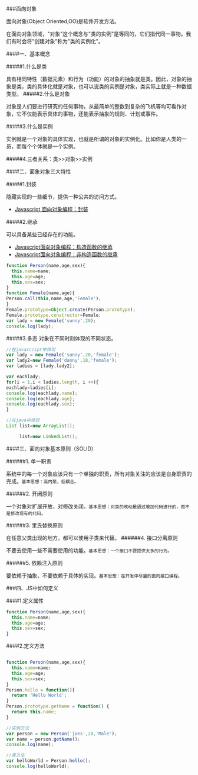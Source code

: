 ###面向对象

面向对象(Object Oriented,OO)是软件开发方法。

在面向对象领域，"对象"这个概念与"类的实例"是等同的，它们指代同一事物。我们有时会将"创建对象"称为"类的实例化"。

####一、基本概念

#####1.什么是类

具有相同特性（数据元素）和行为（功能）的对象的抽象就是类。因此，对象的抽象是类，类的具体化就是对象，也可以说类的实例是对象，类实际上就是一种数据类型。
#####2.什么是对象

对象是人们要进行研究的任何事物，从最简单的整数到复杂的飞机等均可看作对象，它不仅能表示具体的事物，还能表示抽象的规则、计划或事件。

#####3.什么是实例

实例就是一个对象的具体实现，也就是所谓的对象的实例化。比如你是人类的一员，而每个个体就是一个实例。

#####4.三者关系：类>>对象>>实例

####二、面象对象三大特性

#####1.封装

隐藏实现的一些细节，提供一种公共的访问方式。
* [Javascript 面向对象编程：封装](http://www.ruanyifeng.com/blog/2010/05/object-oriented_javascript_encapsulation.html)

#####2.继承

可以具备某些已经存在的功能。
* [Javascript面向对象编程：构造函数的继承](http://www.ruanyifeng.com/blog/2010/05/object-oriented_javascript_inheritance.html)
* [Javascript面向对象编程：非构造函数的继承](http://www.ruanyifeng.com/blog/2010/05/object-oriented_javascript_inheritance_continued.html)

```javascript
function Person(name,age,sex){
  this.name=name;
  this.age=age;
  this.sex=sex;
}
function Female(name,age){
Person.call(this,name,age,'Female');
}
Female.prototype=Object.create(Person.prototype);
Female.prototype.constructor=Female;
var lady = new Female('sunny',20);
console.log(lady);
```

#####3.多态
对象在不同时刻体现的不同状态。
```javascript
//在javascript中体现
var lady = new Female('sunny',20,'female');
var lady2=new Female('danny',18,'female');
var ladies = [lady,lady2];

var eachlady;
for(i = 1,i < ladies.length, i ++){
eachlady=ladies[i];
console.log(eachlady.name);
console.log(eachlady.age);
console.log(eachlady.sex);
}
```
```java
//在java中体现
List list=new ArrayList();

     list=new LinkedList();
```

####三、面向对象基本原则（SOLID）

######1.  单一职责

系统中的每一个对象应该只有一个单独的职责，所有对象关注的应该是自身职责的完成。```基本思想：高内聚，低耦合。```

######2.  开闭原则

一个对象对扩展开放，对修改关闭。```基本思想：对类的改动是通过增加代码进行的，而不是修改现有的代码。```

######3.  里氏替换原则

在任意父类出现的地方，都可以使用子类来代替。
######4.  接口分离原则

不要去使用一些不需要使用的功能。```基本思想：一个接口不要提供太多的行为。```

######5.  依赖注入原则

要依赖于抽象，不要依赖于具体的实现。```基本思想：在开发中尽量的面向接口编程。```

###四、JS中如何定义

####1.定义属性
```javascript
function Person(name,age,sex){
  this.name=name;
  this.age=age;
  this.sex=sex;
}
```

####2.定义方法

```javascript

function Person(name,age,sex){
  this.name=name;
  this.age=age;
  this.sex=sex;
}
Person.hello = function(){
  return 'Hello World';
}
Person.prototype.getName = function() {
  return this.name;
}

```

```javascript
//实例方法
var person = new Person('joes',20,'Male');
var name = person.getName();
console.log(name);

```

```javascript
//类方法
var helloWorld = Person.hello();
console.log(helloWorld);
```
